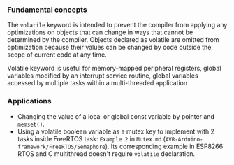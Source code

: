 ### Fundamental concepts

The ``volatile`` keyword is intended to prevent the compiler from applying any optimizations on objects that can change in ways that cannot be determined by the compiler. Objects declared as volatile are omitted from optimization because their values can be changed by code outside the scope of current code at any time.

Volatile keyword is useful for memory-mapped peripheral registers, global variables modified by an interrupt service routine, global variables accessed by multiple tasks within a multi-threaded application

### Applications

* Changing the value of a local or global const variable by pointer and ``memset()``.
* Using a volatile boolean variable as a mutex key to implement with 2 tasks inside FreeRTOS task: ``Example 2`` in ``Mutex.md``
(``AVR-Arduino-framework/FreeRTOS/Semaphore``). Its corresponding example in ESP8266 RTOS and C multithread doesn't require ``volatile`` declaration.

